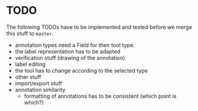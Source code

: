 TODO
====

The following TODOs have to be implemented and tested before we merge
this stuff to ```master```.

* annotation types need a Field for their tool type.
* the label representation has to be adapted
* verification stuff (drawing of the annotation)
* label editing
* the tool has to change according to the selected type
* other stuff
* import/export stuff
* annotation similarity
    * formatting of annotations has to be consistent (which point is which?)
